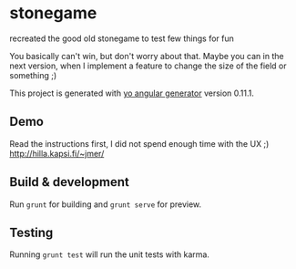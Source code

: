 # stonegame
recreated the good old stonegame to test few things for fun

You basically can't win, but don't worry about that. Maybe you can in the next version, when I implement a feature to change the size of the field or something ;)

This project is generated with [yo angular generator](https://github.com/yeoman/generator-angular)
version 0.11.1.

## Demo

Read the instructions first, I did not spend enough time with the UX ;)
http://hilla.kapsi.fi/~jmer/

## Build & development

Run `grunt` for building and `grunt serve` for preview.

## Testing

Running `grunt test` will run the unit tests with karma.
